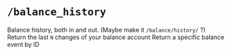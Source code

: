 # `/balance_history`
Balance history, both in and out. (Maybe make it `/balance/history/` ?)
Return the last `N` changes of your balance account
Return a specific balance event by ID
